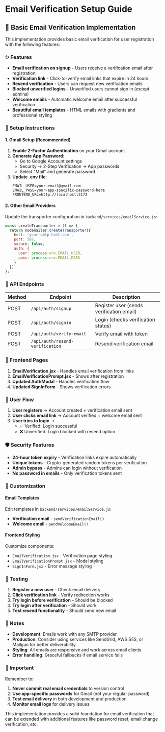 # Email Verification Setup Guide

## 📧 Basic Email Verification Implementation

This implementation provides basic email verification for user registration with the following features:

### ✨ Features
- **Email verification on signup** - Users receive a verification email after registration
- **Verification link** - Click-to-verify email links that expire in 24 hours
- **Resend verification** - Users can request new verification emails
- **Blocked unverified logins** - Unverified users cannot sign in (except admins)
- **Welcome emails** - Automatic welcome email after successful verification
- **Beautiful email templates** - HTML emails with gradients and professional styling

### 🔧 Setup Instructions

#### 1. Gmail Setup (Recommended)
1. **Enable 2-Factor Authentication** on your Gmail account
2. **Generate App Password**:
   - Go to Google Account settings
   - Security → 2-Step Verification → App passwords
   - Select "Mail" and generate password
3. **Update .env file**:
   ```env
   EMAIL_USER=your-email@gmail.com
   EMAIL_PASS=your-app-specific-password-here
   FRONTEND_URL=http://localhost:5173
   ```

#### 2. Other Email Providers
Update the transporter configuration in `backend/services/emailService.js`:
```javascript
const createTransporter = () => {
  return nodemailer.createTransporter({
    host: 'your-smtp-host.com',
    port: 587,
    secure: false,
    auth: {
      user: process.env.EMAIL_USER,
      pass: process.env.EMAIL_PASS
    }
  });
};
```

### 🚀 API Endpoints

| Method | Endpoint | Description |
|--------|----------|-------------|
| POST | `/api/auth/signup` | Register user (sends verification email) |
| POST | `/api/auth/signin` | Login (checks verification status) |
| POST | `/api/auth/verify-email` | Verify email with token |
| POST | `/api/auth/resend-verification` | Resend verification email |

### 📱 Frontend Pages

1. **EmailVerification.jsx** - Handles email verification from links
2. **EmailVerificationPrompt.jsx** - Shows after registration
3. **Updated AuthModal** - Handles verification flow
4. **Updated SignInForm** - Shows verification errors

### 🎯 User Flow

1. **User registers** → Account created + verification email sent
2. **User clicks email link** → Account verified + welcome email sent
3. **User tries to login** → 
   - ✅ Verified: Login successful
   - ❌ Unverified: Login blocked with resend option

### 🛡️ Security Features

- **24-hour token expiry** - Verification links expire automatically
- **Unique tokens** - Crypto-generated random tokens per verification
- **Admin bypass** - Admins can login without verification
- **No password in emails** - Only verification tokens sent

### 🎨 Customization

#### Email Templates
Edit templates in `backend/services/emailService.js`:
- **Verification email** - `sendVerificationEmail()`
- **Welcome email** - `sendWelcomeEmail()`

#### Frontend Styling
Customize components:
- `EmailVerification.jsx` - Verification page styling
- `EmailVerificationPrompt.jsx` - Modal styling
- `SignInForm.jsx` - Error message styling

### 🧪 Testing

1. **Register a new user** - Check email delivery
2. **Click verification link** - Verify redirection works
3. **Try login before verification** - Should be blocked
4. **Try login after verification** - Should work
5. **Test resend functionality** - Should send new email

### 📝 Notes

- **Development**: Emails work with any SMTP provider
- **Production**: Consider using services like SendGrid, AWS SES, or Mailgun for better deliverability
- **Styling**: All emails are responsive and work across email clients
- **Error handling**: Graceful fallbacks if email service fails

### 🚨 Important

Remember to:
1. **Never commit real email credentials** to version control
2. **Use app-specific passwords** for Gmail (not your regular password)
3. **Test email delivery** in both development and production
4. **Monitor email logs** for delivery issues

This implementation provides a solid foundation for email verification that can be extended with additional features like password reset, email change verification, etc.